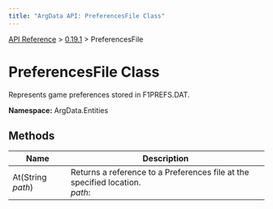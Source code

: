 ```yaml
---
title: "ArgData API: PreferencesFile Class"
---
```


[API Reference](/argdata/api/) &gt; [0.19.1](/argdata/api/0.19.1/) &gt; PreferencesFile

# PreferencesFile Class

Represents game preferences stored in F1PREFS.DAT.

**Namespace:** ArgData.Entities

## Methods

<table class="table table-bordered table-striped ">
<thead>
  <tr>
    <th>Name</th>
    <th>Description</th>
  </tr>
</thead>
<tbody>
  <tr>
    <td>At(String <em>path</em>)</td>
    <td>Returns a reference to a Preferences file at the specified location.<br /><em>path</em>: <br /></td>
  </tr>
</tbody>
</table>


